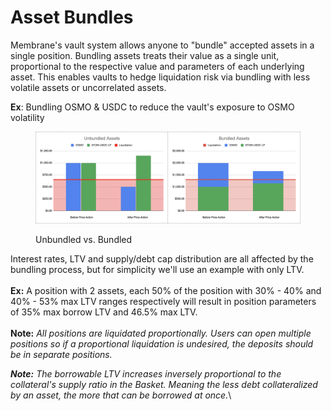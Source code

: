 # Asset Bundles

Membrane's vault system allows anyone to "bundle" accepted assets in a single position. Bundling assets treats their value as a single unit, proportional to the respective value and parameters of each underlying asset. This enables vaults to hedge liquidation risk via bundling with less volatile assets or uncorrelated assets.

**Ex**: Bundling OSMO & USDC to reduce the vault's exposure to OSMO volatility

<figure><img src="../../.gitbook/assets/image (6).png" alt=""><figcaption><p>Unbundled vs. Bundled </p></figcaption></figure>

Interest rates, LTV and supply/debt cap distribution are all affected by the bundling process, but for simplicity we'll use an example with only LTV.\
\
**Ex:** A position with 2 assets, each 50% of the position with 30% - 40% and 40% - 53% max LTV ranges respectively will result in position parameters of 35% max borrow LTV and 46.5% max LTV.\
\
**Note:** _All positions are liquidated proportionally. Users can open multiple positions so if a proportional liquidation is undesired, the deposits should be in separate positions._

_**Note:** The borrowable LTV increases inversely proportional to the collateral's supply ratio in the Basket. Meaning the less debt collateralized by an asset, the more that can be borrowed at once._\
